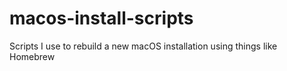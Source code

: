 # macos-install-scripts
Scripts I use to rebuild a new macOS installation using things like Homebrew

